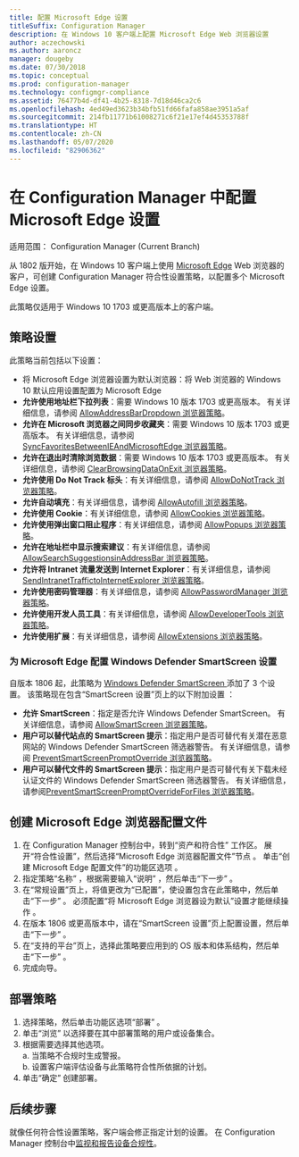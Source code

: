 ```yaml
---
title: 配置 Microsoft Edge 设置
titleSuffix: Configuration Manager
description: 在 Windows 10 客户端上配置 Microsoft Edge Web 浏览器设置
author: aczechowski
ms.author: aaroncz
manager: dougeby
ms.date: 07/30/2018
ms.topic: conceptual
ms.prod: configuration-manager
ms.technology: configmgr-compliance
ms.assetid: 76477b4d-df41-4b25-8318-7d18d46ca2c6
ms.openlocfilehash: 4ed49ed3623b34bfb51fd66fafa858ae3951a5af
ms.sourcegitcommit: 214fb11771b61008271c6f21e17ef4d45353788f
ms.translationtype: HT
ms.contentlocale: zh-CN
ms.lasthandoff: 05/07/2020
ms.locfileid: "82906362"
---
```

# <a name="configure-microsoft-edge-settings-in-configuration-manager"></a>在 Configuration Manager 中配置 Microsoft Edge 设置

适用范围：  Configuration Manager (Current Branch)

<!-- 1357310 -->
从 1802 版开始，在 Windows 10 客户端上使用 [Microsoft Edge](https://www.microsoft.com/itpro/microsoft-edge) Web 浏览器的客户，可创建 Configuration Manager 符合性设置策略，以配置多个 Microsoft Edge 设置。 

此策略仅适用于 Windows 10 1703 或更高版本上的客户端。 <!--511552-->


## <a name="policy-settings"></a>策略设置
此策略当前包括以下设置：
-  将 Microsoft Edge 浏览器设置为默认浏览器：将 Web 浏览器的 Windows 10 默认应用设置配置为 Microsoft Edge
- **允许使用地址栏下拉列表**：需要 Windows 10 版本 1703 或更高版本。 有关详细信息，请参阅 [AllowAddressBarDropdown 浏览器策略](/windows/client-management/mdm/policy-csp-browser#browser-allowaddressbardropdown)。
- **允许在 Microsoft 浏览器之间同步收藏夹**：需要 Windows 10 版本 1703 或更高版本。 有关详细信息，请参阅 [SyncFavoritesBetweenIEAndMicrosoftEdge 浏览器策略](/windows/client-management/mdm/policy-csp-browser#browser-syncfavoritesbetweenieandmicrosoftedge)。
- **允许在退出时清除浏览数据**：需要 Windows 10 版本 1703 或更高版本。 有关详细信息，请参阅 [ClearBrowsingDataOnExit 浏览器策略](/windows/client-management/mdm/policy-csp-browser#browser-clearbrowsingdataonexit)。
- **允许使用 Do Not Track 标头**：有关详细信息，请参阅 [AllowDoNotTrack 浏览器策略](/windows/client-management/mdm/policy-csp-browser#browser-allowdonottrack)。
- **允许自动填充**：有关详细信息，请参阅 [AllowAutofill 浏览器策略](/windows/client-management/mdm/policy-csp-browser#browser-allowautofill)。
- **允许使用 Cookie**：有关详细信息，请参阅 [AllowCookies 浏览器策略](/windows/client-management/mdm/policy-csp-browser#browser-allowcookies)。
- **允许使用弹出窗口阻止程序**：有关详细信息，请参阅 [AllowPopups 浏览器策略](/windows/client-management/mdm/policy-csp-browser#browser-allowpopups)。
- **允许在地址栏中显示搜索建议**：有关详细信息，请参阅 [AllowSearchSuggestionsinAddressBar 浏览器策略](/windows/client-management/mdm/policy-csp-browser#browser-allowsearchsuggestionsinaddressbar)。
- **允许将 Intranet 流量发送到 Internet Explorer**：有关详细信息，请参阅 [SendIntranetTraffictoInternetExplorer 浏览器策略](/windows/client-management/mdm/policy-csp-browser#browser-sendintranettraffictointernetexplorer)。
- **允许使用密码管理器**：有关详细信息，请参阅 [AllowPasswordManager 浏览器策略](/windows/client-management/mdm/policy-csp-browser#browser-allowpasswordmanager)。
- **允许使用开发人员工具**：有关详细信息，请参阅 [AllowDeveloperTools 浏览器策略](/windows/client-management/mdm/policy-csp-browser#browser-allowdevelopertools)。
- **允许使用扩展**：有关详细信息，请参阅 [AllowExtensions 浏览器策略](/windows/client-management/mdm/policy-csp-browser#browser-allowextensions)。


### <a name="configure-windows-defender-smartscreen-settings-for-microsoft-edge"></a>为 Microsoft Edge 配置 Windows Defender SmartScreen 设置
<!--1353701-->
自版本 1806 起，此策略为 [Windows Defender SmartScreen ](https://docs.microsoft.com/windows/security/threat-protection/microsoft-defender-smartscreen/microsoft-defender-smartscreen-overview)添加了 3 个设置。 该策略现在包含“SmartScreen 设置”页上的以下附加设置  ：

- **允许 SmartScreen**：指定是否允许 Windows Defender SmartScreen。 有关详细信息，请参阅 [AllowSmartScreen 浏览器策略](https://docs.microsoft.com/windows/client-management/mdm/policy-csp-browser#browser-allowsmartscreen)。
- **用户可以替代站点的 SmartScreen 提示**：指定用户是否可替代有关潜在恶意网站的 Windows Defender SmartScreen 筛选器警告。 有关详细信息，请参阅 [PreventSmartScreenPromptOverride 浏览器策略](https://docs.microsoft.com/windows/client-management/mdm/policy-csp-browser#browser-preventsmartscreenpromptoverride)。
- **用户可以替代文件的 SmartScreen 提示**：指定用户是否可替代有关下载未经认证文件的 Windows Defender SmartScreen 筛选器警告。 有关详细信息，请参阅[PreventSmartScreenPromptOverrideForFiles 浏览器策略](https://docs.microsoft.com/windows/client-management/mdm/policy-csp-browser#browser-preventsmartscreenpromptoverrideforfiles)。



## <a name="create-the-microsoft-edge-browser-profile"></a>创建 Microsoft Edge 浏览器配置文件

1. 在 Configuration Manager 控制台中，转到“资产和符合性”  工作区。 展开“符合性设置”，然后选择“Microsoft Edge 浏览器配置文件”节点   。 单击“创建 Microsoft Edge 配置文件”的功能区选项  。
2. 指定策略“名称”  ，根据需要输入“说明”  ，然后单击“下一步”  。
3. 在“常规设置”页上，将值更改为“已配置”，使设置包含在此策略中，然后单击“下一步”    。 必须配置“将 Microsoft Edge 浏览器设为默认”设置才能继续操作  。
4. 在版本 1806 或更高版本中，请在“SmartScreen 设置”页上配置设置，然后单击“下一步”   。 
5. 在“支持的平台”页上，选择此策略要应用到的 OS 版本和体系结构，然后单击“下一步”   。 
6. 完成向导。



## <a name="deploy-the-policy"></a>部署策略

1. 选择策略，然后单击功能区选项“部署”  。
2. 单击“浏览”  以选择要在其中部署策略的用户或设备集合。 
3. 根据需要选择其他选项。  
     a. 当策略不合规时生成警报。  
     b. 设置客户端评估设备与此策略符合性所依据的计划。 
4. 单击“确定”  创建部署。



## <a name="next-steps"></a>后续步骤

就像任何符合性设置策略，客户端会修正指定计划的设置。 在 Configuration Manager 控制台中[监视和报告设备合规性](monitor-compliance-settings.md)。

